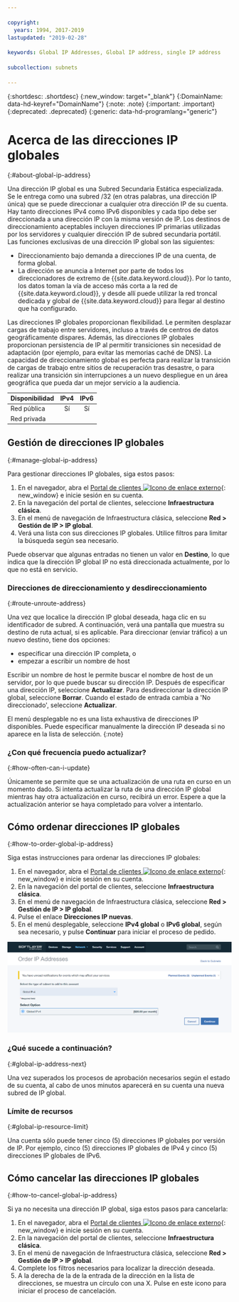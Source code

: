 ```yaml
---

copyright:
  years: 1994, 2017-2019
lastupdated: "2019-02-28"

keywords: Global IP Addresses, Global IP address, single IP address

subcollection: subnets

---
```


{:shortdesc: .shortdesc}
{:new_window: target="_blank"}
{:DomainName: data-hd-keyref="DomainName"}
{:note: .note}
{:important: .important}
{:deprecated: .deprecated}
{:generic: data-hd-programlang="generic"}

# Acerca de las direcciones IP globales
{:#about-global-ip-address}

Una dirección IP global es una Subred Secundaria Estática especializada. Se le entrega como una subred /32 (en otras palabras, una dirección IP única) que se puede direccionar a cualquier otra dirección IP de su cuenta. Hay tanto direcciones IPv4 como IPv6 disponibles y cada tipo debe ser direccionada a una dirección IP con la misma versión de IP. Los destinos de direccionamiento aceptables incluyen direcciones IP primarias utilizadas por los servidores y cualquier dirección IP de subred secundaria portátil. Las funciones exclusivas de una dirección IP global son las siguientes:

  * Direccionamiento bajo demanda a direcciones IP de una cuenta, de forma global.
  * La dirección se anuncia a Internet por parte de todos los direccionadores de extremo de {{site.data.keyword.cloud}}. Por lo tanto, los datos toman la vía de acceso más corta a la red de {{site.data.keyword.cloud}}, y desde allí puede utilizar la red troncal dedicada y global de {{site.data.keyword.cloud}} para llegar al destino que ha configurado.

Las direcciones IP globales proporcionan flexibilidad. Le permiten desplazar cargas de trabajo entre servidores, incluso a través de centros de datos geográficamente dispares. Además, las direcciones IP globales proporcionan persistencia de IP al permitir transiciones sin necesidad de adaptación (por ejemplo, para evitar las memorias caché de DNS). La capacidad de direccionamiento global es perfecta para realizar la transición de cargas de trabajo entre sitios de recuperación tras desastre, o para realizar una transición sin interrupciones a un nuevo despliegue en un área geográfica que pueda dar un mejor servicio a la audiencia.

| **Disponibilidad** | IPv4 | IPv6 |
| ---------------- | :--: | :--: |
| Red pública   | Sí  | Sí  |
| Red privada  |      |      |


## Gestión de direcciones IP globales
{:#manage-global-ip-address}

Para gestionar direcciones IP globales, siga estos pasos:

 1. En el navegador, abra el [Portal de clientes ![Icono de enlace externo](../../icons/launch-glyph.svg "Icono de enlace externo")](https://{DomainName}/){: new_window} e inicie sesión en su cuenta.
 1. En la navegación del portal de clientes, seleccione **Infraestructura clásica**.
 1. En el menú de navegación de Infraestructura clásica, seleccione **Red > Gestión de IP > IP global**.
 1. Verá una lista con sus direcciones IP globales. Utilice filtros para limitar la búsqueda según sea necesario. 
 
Puede observar que algunas entradas no tienen un valor en **Destino**, lo que indica que la dirección IP global IP no está direccionada actualmente, por lo que no está en servicio.

### Direcciones de direccionamiento y desdireccionamiento
{:#route-unroute-address}

Una vez que localice la dirección IP global deseada, haga clic en su identificador de subred. A continuación, verá una pantalla que muestra su destino de ruta actual, si es aplicable. Para direccionar (enviar tráfico) a un nuevo destino, tiene dos opciones:

 * especificar una dirección IP completa, o
 * empezar a escribir un nombre de host
 
Escribir un nombre de host le permite buscar el nombre de host de un servidor, por lo que puede buscar su dirección IP. Después de especificar una dirección IP, seleccione **Actualizar**. Para desdireccionar la dirección IP global, seleccione **Borrar**. Cuando el estado de entrada cambia a 'No direccionado', seleccione **Actualizar**.

El menú desplegable no es una lista exhaustiva de direcciones IP disponibles. Puede especificar manualmente la dirección IP deseada si no aparece en la lista de selección.
{:note}

### ¿Con qué frecuencia puedo actualizar?
{:#how-often-can-i-update}

Únicamente se permite que se una actualización de una ruta en curso en un momento dado. Si intenta actualizar la ruta de una dirección IP global mientras hay otra actualización en curso, recibirá un error. Espere a que la actualización anterior se haya completado para volver a intentarlo.


## Cómo ordenar direcciones IP globales
{:#how-to-order-global-ip-address}

Siga estas instrucciones para ordenar las direcciones IP globales:

  1. En el navegador, abra el [Portal de clientes ![Icono de enlace externo](../../icons/launch-glyph.svg "Icono de enlace externo")](https://{DomainName}/){: new_window} e inicie sesión en su cuenta.
  1. En la navegación del portal de clientes, seleccione **Infraestructura clásica**.
  1. En el menú de navegación de Infraestructura clásica, seleccione **Red > Gestión de IP > IP global**.
  3. Pulse el enlace **Direcciones IP nuevas**.
  4. En el menú desplegable, seleccione **IPv4 global** o **IPv6 global**, según sea necesario, y pulse **Continuar** para iniciar el proceso de pedido.

![Figura 1](images/1_2.png)

### ¿Qué sucede a continuación?
{:#global-ip-address-next}

Una vez superados los procesos de aprobación necesarios según el estado de su cuenta, al cabo de unos minutos aparecerá en su cuenta una nueva subred de IP global.

### Límite de recursos
{:#global-ip-resource-limit}

Una cuenta sólo puede tener cinco (5) direcciones IP globales por versión de IP. Por ejemplo, cinco (5) direcciones IP globales de IPv4 y cinco (5) direcciones IP globales de IPv6.

## Cómo cancelar las direcciones IP globales
{:#how-to-cancel-global-ip-address}

Si ya no necesita una dirección IP global, siga estos pasos para cancelarla:

  1. En el navegador, abra el [Portal de clientes ![Icono de enlace externo](../../icons/launch-glyph.svg "Icono de enlace externo")](https://{DomainName}/){: new_window} e inicie sesión en su cuenta.
  1. En la navegación del portal de clientes, seleccione **Infraestructura clásica**.
  1. En el menú de navegación de Infraestructura clásica, seleccione **Red > Gestión de IP > IP global**.
  1. Complete los filtros necesarios para localizar la dirección deseada.
  1. A la derecha de la de la entrada de la dirección en la lista de direcciones, se muestra un círculo con una X. Pulse en este icono para iniciar el proceso de cancelación.
